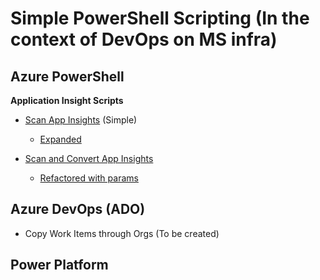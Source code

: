 # Simple PowerShell Scripting (In the context of DevOps on MS infra)

## Azure PowerShell

**Application Insight Scripts**

- [Scan App Insights](../Examples/app-insights/script.ps1) (Simple)
    - [Expanded](../Examples/app-insights/script2.ps1)

- [Scan and Convert App Insights](../Examples/app-insights/script3.ps1)
    - [Refactored with params](../Examples/app-insights/script4.ps1)

## Azure DevOps (ADO)

- Copy Work Items through Orgs (To be created)

## Power Platform